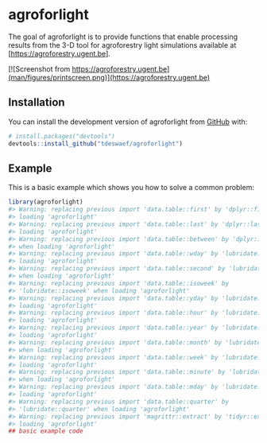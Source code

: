 
<!-- README.md is generated from README.Rmd. Please edit that file -->

# agroforlight

<!-- badges: start -->
<!-- badges: end -->

The goal of agroforlight is to provide functions that enable processing
results from the 3-D tool for agroforestry light simulations available
at \[<https://agroforestry.ugent.be>\].

[![Screenshot from
https://agroforestry.ugent.be](man/figures/printscreen.png)](https://agroforestry.ugent.be)

## Installation

You can install the development version of agroforlight from
[GitHub](https://github.com/) with:

``` r
# install.packages("devtools")
devtools::install_github("tdeswaef/agroforlight")
```

## Example

This is a basic example which shows you how to solve a common problem:

``` r
library(agroforlight)
#> Warning: replacing previous import 'data.table::first' by 'dplyr::first' when
#> loading 'agroforlight'
#> Warning: replacing previous import 'data.table::last' by 'dplyr::last' when
#> loading 'agroforlight'
#> Warning: replacing previous import 'data.table::between' by 'dplyr::between'
#> when loading 'agroforlight'
#> Warning: replacing previous import 'data.table::wday' by 'lubridate::wday' when
#> loading 'agroforlight'
#> Warning: replacing previous import 'data.table::second' by 'lubridate::second'
#> when loading 'agroforlight'
#> Warning: replacing previous import 'data.table::isoweek' by
#> 'lubridate::isoweek' when loading 'agroforlight'
#> Warning: replacing previous import 'data.table::yday' by 'lubridate::yday' when
#> loading 'agroforlight'
#> Warning: replacing previous import 'data.table::hour' by 'lubridate::hour' when
#> loading 'agroforlight'
#> Warning: replacing previous import 'data.table::year' by 'lubridate::year' when
#> loading 'agroforlight'
#> Warning: replacing previous import 'data.table::month' by 'lubridate::month'
#> when loading 'agroforlight'
#> Warning: replacing previous import 'data.table::week' by 'lubridate::week' when
#> loading 'agroforlight'
#> Warning: replacing previous import 'data.table::minute' by 'lubridate::minute'
#> when loading 'agroforlight'
#> Warning: replacing previous import 'data.table::mday' by 'lubridate::mday' when
#> loading 'agroforlight'
#> Warning: replacing previous import 'data.table::quarter' by
#> 'lubridate::quarter' when loading 'agroforlight'
#> Warning: replacing previous import 'magrittr::extract' by 'tidyr::extract' when
#> loading 'agroforlight'
## basic example code
```
